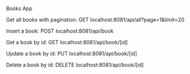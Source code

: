 Books App 

Get all books with pagination: GET localhost:8081/api/all?page=1&limit=20

Insert a book: POST localhost:8081/api/book

Get a book by id: GET localhost:8081/api/book/[id]

Update a book by id: PUT localhost:8081/api/book/[id]

Delete a book by id: DELETE localhost:8081/api/book/[id]
